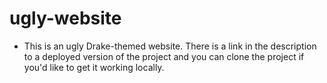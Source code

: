 # ugly-website

* This is an ugly Drake-themed website. There is a link in the description to a deployed version of the project and you can clone the project if you'd like to get it working locally. 
